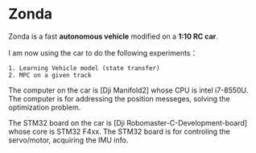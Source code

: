 # Zonda

Zonda is a fast **autonomous vehicle** modified on a **1:10 RC car**. 



I am now using the car to do the following experiments：

 	1. Learning Vehicle model (state transfer) 
 	2. MPC on a given track

The computer on the car is [Dji Manifold2] whose CPU is intel i7-8550U. The computer is for addressing the position messeges, solving the optimization problem.

The STM32 board on the car is [Dji Robomaster-C-Development-board] whose core is STM32 F4xx. The STM32 board is for controling the servo/motor, acquiring the IMU info.

